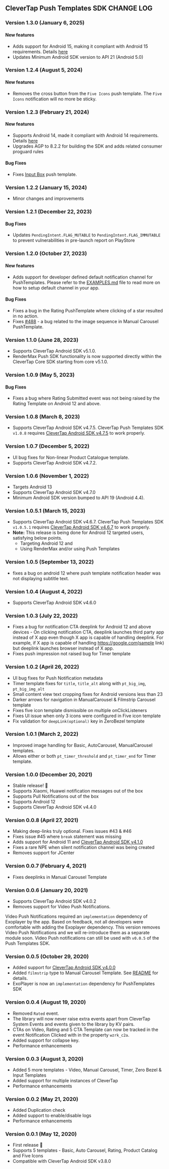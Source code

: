 ## CleverTap Push Templates SDK CHANGE LOG

### Version 1.3.0 (January 6, 2025)

#### New features
* Adds support for Android 15, making it compliant with Android 15 requirements. Details [here](https://developer.android.com/about/versions/15/summary)
* Updates Minimum Android SDK version to API 21 (Android 5.0)

### Version 1.2.4 (August 5, 2024)

#### New features
* Removes the cross button from the `Five Icons` push template. The `Five Icons` notification will no more be sticky.

### Version 1.2.3 (February 21, 2024)

#### New features

* Supports Android 14, made it compliant with Android 14 requirements. Details [here](https://developer.android.com/about/versions/14/summary)
* Upgrades AGP to 8.2.2 for building the SDK and adds related consumer proguard rules

#### Bug Fixes
* Fixes [Input Box](https://developer.clevertap.com/docs/push-templates-android#input-box-template) push template. 

### Version 1.2.2 (January 15, 2024)

* Minor changes and improvements

### Version 1.2.1 (December 22, 2023)

#### Bug Fixes

* Updates `PendingIntent.FLAG_MUTABLE` to `PendingIntent.FLAG_IMMUTABLE` to prevent vulnerabilities in pre-launch
  report on PlayStore

### Version 1.2.0 (October 27, 2023)

#### New features

* Adds support for developer defined default notification channel for PushTemplates. Please refer to
  the [EXAMPLES.md](EXAMPLES.md#push-notifications) file to read more on how to setup default
  channel in your app.
#### Bug Fixes
* Fixes a bug in the Rating PushTemplate where clicking of a star resulted in no action.
* Fixes [#488](https://github.com/CleverTap/clevertap-android-sdk/issues/488) - a bug related to the image sequence in Manual Carousel PushTemplate.

### Version 1.1.0 (June 28, 2023)

* Supports CleverTap Android SDK v5.1.0.
* RenderMax Push SDK functionality is now supported directly within the CleverTap Core SDK starting
  from core v5.1.0.

### Version 1.0.9 (May 5, 2023)

#### Bug Fixes

* Fixes a bug where Rating Submitted event was not being raised by the Rating Template on Android 12
  and above.

### Version 1.0.8 (March 8, 2023)

* Supports CleverTap Android SDK v4.7.5. CleverTap Push Templates SDK `v1.0.8`
  requires [CleverTap Android SDK v4.7.5](https://github.com/CleverTap/clevertap-android-sdk/blob/master/docs/CTCORECHANGELOG.md)
  to work properly.

### Version 1.0.7 (December 5, 2022)

* UI bug fixes for Non-linear Product Catalogue template.
* Supports CleverTap Android SDK v4.7.2.

### Version 1.0.6 (November 1, 2022)
* Targets Android 13
* Supports CleverTap Android SDK v4.7.0
* Minimum Android SDK version bumped to API 19 (Android 4.4).

### Version 1.0.5.1 (March 15, 2023)
* Supports CleverTap Android SDK v4.6.7. CleverTap Push Templates SDK `v1.0.5.1` requires [CleverTap Android SDK v4.6.7](https://github.com/CleverTap/clevertap-android-sdk/blob/master_android12/docs/CTCORECHANGELOG.md) to work properly.
* **Note:** This release is being done for Android 12 targeted users, satisfying below points.
  * Targeting Android 12 and
  * Using RenderMax and/or using Push Templates

### Version 1.0.5 (September 13, 2022)
* fixes a bug on android 12 where push template notification header was not displaying subtitle text.

### Version 1.0.4 (August 4, 2022)
* Supports CleverTap Android SDK v4.6.0

### Version 1.0.3 (July 22, 2022)
* Fixes a bug for notification CTA deeplink for Android 12 and above devices - On clicking notification CTA, deeplink launches third party app instead of X app even though X app is capable of handling deeplink. For example, if X app is capable of handling https://google.com(sample link) but deeplink launches browser instead of X app.
* Fixes push impression not raised bug for Timer template

### Version 1.0.2 (April 26, 2022)
* UI bug fixes for Push Notification metadata
* Timer template fixes for `title`, `title_alt` along with `pt_big_img`, `pt_big_img_alt`
* Small content view text cropping fixes for Android versions less than 23
* Darker arrows for navigation in ManualCarousel & Filmstrip Carousel template
* Fixes five icon template dismissible on multiple onClickListeners
* Fixes UI issue when only 3 icons were configured in Five icon template
* Fix validation for `deepLink(optional)` key in ZeroBezel template

### Version 1.0.1 (March 2, 2022)
* Improved image handling for Basic, AutoCarousel, ManualCarousel templates.
* Allows either or both  `pt_timer_threshold` and `pt_timer_end` for Timer template.

### Version 1.0.0 (December 20, 2021)
* Stable release! 🎉
* Supports Xiaomi, Huawei notification messages out of the box
* Supports Pull Notifications out of the box
* Supports Android 12
* Supports CleverTap Android SDK v4.4.0

### Version 0.0.8 (April 27, 2021)
* Making deep-links truly optional. Fixes issues #43 & #46
* Fixes issue #45 where `break` statement was missing
* Adds support for Android 11 and [CleverTap Android SDK v4.1.0](https://github.com/CleverTap/clevertap-android-sdk/blob/master/docs/CTCORECHANGELOG.md)
* Fixes a rare NPE when silent notification channel was being created
* Removes support for JCenter

### Version 0.0.7 (February 4, 2021)
* Fixes deeplinks in Manual Carousel Template

### Version 0.0.6 (January 20, 2021)
* Supports CleverTap Android SDK v4.0.2
* Removes support for Video Push Notifications.

Video Push Notifications required an `implementation` dependency of Exoplayer by the app.
Based on feedback, not all developers were comfortable with adding the Exoplayer dependency.
This version removes Video Push Notifications and we will re-introduce them as a separate module soon.
Video Push notifications can still be used with `v0.0.5` of the Push Templates SDK.

### Version 0.0.5 (October 29, 2020)
* Added support for [CleverTap Android SDK v4.0.0](https://github.com/CleverTap/clevertap-android-sdk/blob/master/docs/CTV4CHANGES.md)
* Added `filmstrip` type to Manual Carousel Template. See [README](https://github.com/CleverTap/PushTemplates/blob/master/README.md) for details.
* ExoPlayer is now an `implementation` dependency for PushTemplates SDK

### Version 0.0.4 (August 19, 2020)
* Removed `Rated` event.
* The library will now never raise extra events apart from CleverTap System Events and events given to the library by KV pairs.
* CTAs on Video, Rating and 5 CTA Template can now be tracked in the event Notification Clicked with in the property `wzrk_c2a`.
* Added support for collapse key.
* Performance enhancements

### Version 0.0.3 (August 3, 2020)
* Added 5 more templates - Video, Manual Carousel, Timer, Zero Bezel & Input Templates
* Added support for multiple instances of CleverTap
* Performance enhancements

### Version 0.0.2 (May 21, 2020)
* Added Duplication check
* Added support to enable/disable logs
* Performance enhancements

### Version 0.0.1 (May 12, 2020)
* First release :tada:
* Supports 5 templates - Basic, Auto Carousel, Rating, Product Catalog and Five Icons
* Compatible with CleverTap Android SDK v3.8.0